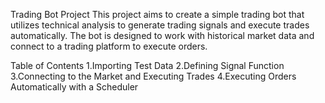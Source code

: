 Trading Bot Project
This project aims to create a simple trading bot that utilizes technical analysis to generate trading signals and execute trades automatically. The bot is designed to work with historical market data and connect to a trading platform to execute orders.

Table of Contents
1.Importing Test Data
2.Defining Signal Function
3.Connecting to the Market and Executing Trades
4.Executing Orders Automatically with a Scheduler
